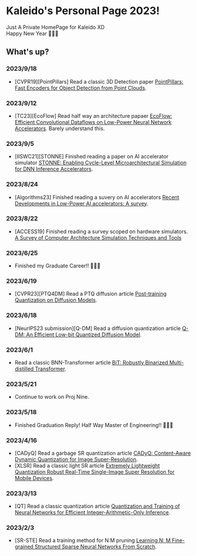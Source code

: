 # Kaleido's Personal Page 2023!  

Just A Private HomePage for Kaleido XD  
Happy New Year 🥳🥳🥳   

## What's up?  
### 2023/9/18  
* [CVPR19][PointPillars] Read a classic 3D Detection paper [PointPillars: Fast Encoders for Object Detection from Point Clouds]().  

### 2023/9/12  
* [TC23][EcoFlow] Read half way an architecture papaer [EcoFlow: Efficient Convolutional Dataflows on Low-Power Neural Network Accelerators](). Barely understand this.  

### 2023/9/5  
* [IISWC21][STONNE] Finished reading a paper on AI accelerator simulator [STONNE: Enabling Cycle-Level Microarchitectural Simulation for DNN Inference Accelerators](https://youcaijun98.github.io/articles/Computer%20Architecture/%5BIISWC21%5DSTONNE.html).  

### 2023/8/24  
* [Algorithms23] Finished reading a suvery on AI accelerators [Recent Developments in Low-Power AI accelerators: A survey]().  

### 2023/8/22  
* [ACCESS19] Finished reading a survey scoped on hardware simulators. [A Survey of Computer Architecture Simulation Techniques and Tools]()

### 2023/6/25  
* Finished my Graduate Career!! 🥳🥳🥳

### 2023/6/19  
* [CVPR23][PTQ4DM] Read a PTQ diffusion article [Post-training Quantization on Diffusion Models]().  

### 2023/6/18  
* [NeurIPS23 submission][Q-DM] Read a diffusion quantization article [Q-DM: An Efficient Low-bit Quantized Diffusion Model]().  

### 2023/6/1   
* Read a classic BNN-Transformer article [BiT: Robustly Binarized Multi-distilled Transformer]().  

### 2023/5/21
* Continue to work on Proj Nine.  

### 2023/5/18
* Finished Graduation Reply! Half Way Master of Engineering!! 🥳🥳🥳

### 2023/4/16
* [CADyQ] Read a garbage SR quantization article [CADyQ: Content-Aware Dynamic Quantization for Image Super-Resolution]().  
* [XLSR] Read a classic light SR article [Extremely Lightweight Quantization Robust Real-Time Single-Image Super Resolution for Mobile Devices]().  

### 2023/3/13  
* [QT] Read a classic quantization article [Quantization and Training of Neural Networks for Efficient Integer-Arithmetic-Only Inference]().

### 2023/2/3  
* [SR-STE] Read a training method for N:M pruning [Learning N: M Fine-grained Structured Sparse Neural Networks From Scratch]().   